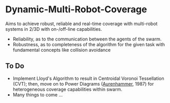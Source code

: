 # Dynamic-Multi-Robot-Coverage
Aims to achieve robust, reliable and real-time coverage with multi-robot systems in 2/3D with on-/off-line capabilities.

* Reliability, as to the communication between the agents of the swarm.
* Robustness, as to completeness of the algorithm for the given task with fundamental concepts like collision avoidance

## To Do
* Implement Lloyd's Algorithm to result in Centroidal Voronoi Tessellation (CVT); then, move on to Power Diagrams ([Aurenhammer](http://www.cs.jhu.edu/~misha/Spring20/Aurenhammer87.pdf), 1987) for heterogeneous coverage capabilities within swarm.
* Many things to come ...
